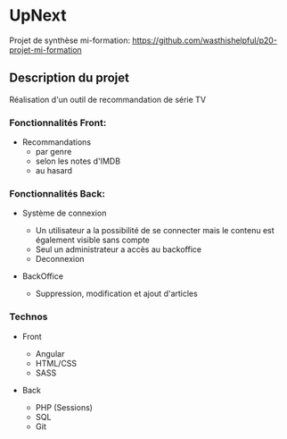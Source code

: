 # UpNext
Projet de synthèse mi-formation: https://github.com/wasthishelpful/p20-projet-mi-formation

## Description du projet
Réalisation d'un outil de recommandation de série TV 

### Fonctionnalités Front: 

* Recommandations 
    * par genre 
    * selon les notes d'IMDB
    * au hasard

### Fonctionnalités Back: 

* Système de connexion 
    * Un utilisateur a la possibilité de se connecter mais le contenu est également visible sans compte
    * Seul un administrateur a accès au backoffice
    * Deconnexion

* BackOffice 
    * Suppression, modification et ajout d'articles

### Technos

* Front 
    * Angular
    * HTML/CSS
    * SASS

* Back 
    * PHP (Sessions)
    * SQL
    * Git



